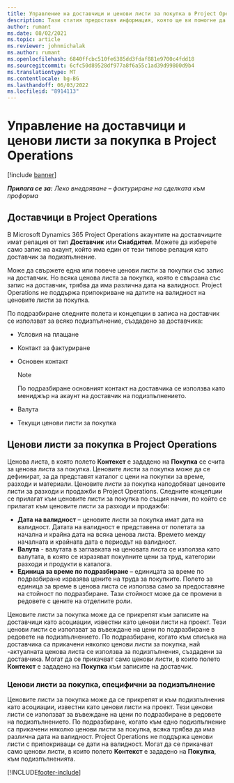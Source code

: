 ```yaml
---
title: Управление на доставчици и ценови листи за покупка в Project Operations
description: Тази статия предоставя информация, която ще ви помогне да създадете и поддържате данни за доставчици и да закупите ценови листи за подизпълнение.
author: rumant
ms.date: 08/02/2021
ms.topic: article
ms.reviewer: johnmichalak
ms.author: rumant
ms.openlocfilehash: 6840ffcbc510fe6385dd3fdaf881e9700c4fdd18
ms.sourcegitcommit: 6cfc50d89528df977a8f6a55c1ad39d99800d9b4
ms.translationtype: MT
ms.contentlocale: bg-BG
ms.lasthandoff: 06/03/2022
ms.locfileid: "8914113"
---
```

# <a name="vendor-and-purchase-price-list-management-in-project-operations"></a>Управление на доставчици и ценови листи за покупка в Project Operations

[!include [banner](../../includes/dataverse-preview.md)]

_**Прилага се за:** Леко внедряване – фактуриране на сделката към проформа_

## <a name="vendors-in-project-operations"></a>Доставчици в Project Operations

В Microsoft Dynamics 365 Project Operations акаунтите на доставчиците имат релация от тип **Доставчик** или **Снабдител**. Можете да изберете само запис на акаунт, който има един от тези типове релация като доставчик за подизпълнение.

Може да свържете една или повече ценови листи за покупки със запис на доставчик. Но всяка ценова листа за покупка, която е свързана със запис на доставчик, трябва да има различна дата на валидност. Project Operations не поддържа припокриване на датите на валидност на ценовите листи за покупка.

По подразбиране следните полета и концепции в записа на доставчик се използват за всяко подизпълнение, създадено за доставчика:

- Условия на плащане
- Контакт за фактуриране
- Основен контакт

    > [!NOTE]
    > По подразбиране основният контакт на доставчика се използва като мениджър на акаунт на доставчик на подизпълнението.

- Валута
- Текущи ценови листи за покупка

## <a name="purchase-price-lists-in-project-operations"></a>Ценови листи за покупка в Project Operations

Ценова листа, в която полето **Контекст** е зададено на **Покупка** се счита за ценова листа за покупка. Ценовите листи за покупка може да се дефинират, за да представят каталог с цени на покупки за време, разходи и материали. Ценовите листи за покупка наподобяват ценовите листи за разходи и продажби в Project Operations. Следните концепции се прилагат към ценовите листи за покупка по същия начин, по който се прилагат към ценовите листи за разходи и продажби:

- **Дата на валидност** – ценовите листи за покупка имат дата на валидност. Датата на валидност е представена от полетата за начална и крайна дата на всяка ценова листа. Времето между началната и крайната дата е периодът на валидност.
- **Валута** - валутата в заглавката на ценовата листа се използва като валутата, в която се изразяват покупните цени за труд, категории разходи и продукти в каталога.
- **Единица за време по подразбиране** – единицата за време по подразбиране изразява цените на труда за покупките. Полето за единица за време в ценова листа се използва само за предоставяне на стойност по подразбиране. Тази стойност може да се промени в редовете с цените на отделните роли.

Ценовите листи за покупка може да се прикрепят към записите на доставчици като асоциации, известни като ценови листи на проект. Тези ценови листи се използват за въвеждане на цени по подразбиране в редовете на подизпълнението. По подразбиране, когато към списъка на доставчика са прикачени няколко ценови листи за покупка, най -актуалната ценова листа се използва за подизпълнения, създадени за доставчика. Могат да се прикачват само ценови листи, в които полето **Контекст** е зададено на **Покупка** към записите на доставчик.

### <a name="subcontract-specific-purchase-price-lists"></a>Ценови листи за покупка, специфични за подизпълнение

Ценовите листи за покупка може да се прикрепят и към подизпълнения като асоциации, известни като ценови листи на проект. Тези ценови листи се използват за въвеждане на цени по подразбиране в редовете на подизпълнението. По подразбиране, когато към едно подизпълнение са прикачени няколко ценови листи за покупка, всяка трябва да има различна дата на валидност. Project Operations не поддържа ценови листи с припокриващи се дати на валидност. Могат да се прикачват само ценови листи, в които полето **Контекст** е зададено на **Покупка**, към подизпълненията.

[!INCLUDE[footer-include](../../includes/footer-banner.md)]
